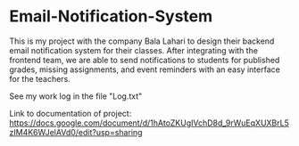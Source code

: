 # Email-Notification-System
This is my project with the company Bala Lahari to design their backend email notification system for their classes. After integrating with the frontend team, we are able to send notifications to students for published grades, missing assignments, and event reminders with an easy interface for the teachers.

See my work log in the file "Log.txt"

Link to documentation of project: https://docs.google.com/document/d/1hAtoZKUgIVchD8d_9rWuEqXUXBrL5zIM4K6WJelAVd0/edit?usp=sharing
